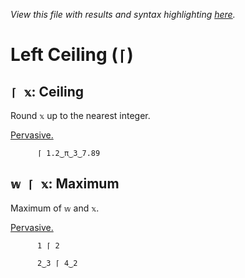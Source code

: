 *View this file with results and syntax highlighting [here](https://mlochbaum.github.io/BQN/help/ceiling_maximum.html).*

# Left Ceiling (`⌈`)

## `⌈ 𝕩`: Ceiling

Round `𝕩` up to the nearest integer.

[Pervasive.](../doc/arithmetic.md#pervasion)

          ⌈ 1.2‿π‿3‿7.89



## `𝕨 ⌈ 𝕩`: Maximum

Maximum of `𝕨` and `𝕩`.

[Pervasive.](../doc/arithmetic.md#pervasion)

          1 ⌈ 2

          2‿3 ⌈ 4‿2
